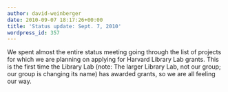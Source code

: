 ```yaml
---
author: david-weinberger
date: 2010-09-07 18:17:26+00:00
title: 'Status update: Sept. 7, 2010'
wordpress_id: 357
---
```


We spent almost the entire status meeting going through the list of projects for which we are planning on applying for Harvard Library Lab grants. This is the first time the Library Lab (note: The larger Library Lab, not our group; our group is changing its name) has awarded grants, so we are all feeling our way.

